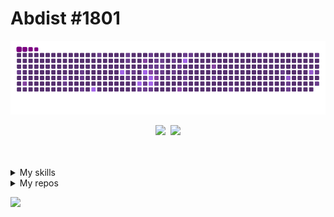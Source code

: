 # Abdist #1801

<kbd>
  <p align="center">
    <img src="./dist/github-snake-dark-2.gif" />
  </p>

  <p align="center">
  
  <picture>
    <source
      srcset="https://github-readme-stats.vercel.app/api?username=Abdisto&show_icons=true&theme=ocean_dark&bg_color=00000000"
      media="(prefers-color-scheme: dark)"
    />
    <img height=180 src="https://github-readme-stats.vercel.app/api?username=Abdisto&show_icons=true" />
  </picture>
    <img height=180 src="https://github-readme-stats.vercel.app/api/top-langs/?username=Abdisto&langs_count=18&theme=ocean_dark&bg_color=00000000&layout=compact" />
  </p>
</kbd>
<br><br>

<details>
<summary id="skills">My skills</summary>
  
## These are my current skills
<img align="center" src="https://skillicons.dev/icons?i=py,java,html,css" />

## Still learning
<img align="center" src="https://skillicons.dev/icons?i=c" />
</details>

<details>
<summary id="repo">My repos</summary>
<br>
  <a href="https://github.com/Abdisto/python-discord-bot">
    <img align="center" src="https://github-readme-stats.vercel.app/api/pin/?username=Abdisto&repo=python-discord-bot&theme=ocean_dark&bg_color=00000000" />
  </a>
</details>

<p>
  <img width=890 src="https://capsule-render.vercel.app/api?type=waving&height=100&color=gradient&section=footer"/>
</p>
